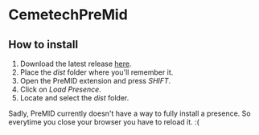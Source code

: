# CemetechPreMid

## How to install
1. Download the latest release [here](https://github.com/KnightsWhoSayNi0/CemetechPreMid/releases).
2. Place the *dist* folder where you'll remember it.
3. Open the PreMID extension and press *SHIFT*.
4. Click on *Load Presence*.
5. Locate and select the *dist* folder.

Sadly, PreMID currently doesn't have a way to fully install a presence.
So everytime you close your browser you have to reload it. :(
